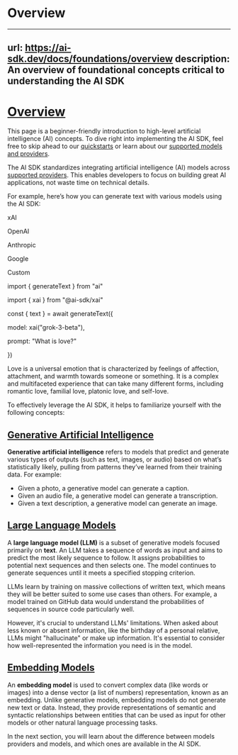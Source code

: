 # Overview


---
url: https://ai-sdk.dev/docs/foundations/overview
description: An overview of foundational concepts critical to understanding the AI SDK
---


# [Overview](#overview)


This page is a beginner-friendly introduction to high-level artificial intelligence (AI) concepts. To dive right into implementing the AI SDK, feel free to skip ahead to our [quickstarts](/docs/getting-started) or learn about our [supported models and providers](/docs/foundations/providers-and-models).

The AI SDK standardizes integrating artificial intelligence (AI) models across [supported providers](/docs/foundations/providers-and-models). This enables developers to focus on building great AI applications, not waste time on technical details.

For example, here’s how you can generate text with various models using the AI SDK:

xAI

OpenAI

Anthropic

Google

Custom

import { generateText } from "ai"

import { xai } from "@ai-sdk/xai"

const { text } = await generateText({

model: xai("grok-3-beta"),

prompt: "What is love?"

})

Love is a universal emotion that is characterized by feelings of affection, attachment, and warmth towards someone or something. It is a complex and multifaceted experience that can take many different forms, including romantic love, familial love, platonic love, and self-love.

To effectively leverage the AI SDK, it helps to familiarize yourself with the following concepts:


## [Generative Artificial Intelligence](#generative-artificial-intelligence)


**Generative artificial intelligence** refers to models that predict and generate various types of outputs (such as text, images, or audio) based on what’s statistically likely, pulling from patterns they’ve learned from their training data. For example:

-   Given a photo, a generative model can generate a caption.
-   Given an audio file, a generative model can generate a transcription.
-   Given a text description, a generative model can generate an image.


## [Large Language Models](#large-language-models)


A **large language model (LLM)** is a subset of generative models focused primarily on **text**. An LLM takes a sequence of words as input and aims to predict the most likely sequence to follow. It assigns probabilities to potential next sequences and then selects one. The model continues to generate sequences until it meets a specified stopping criterion.

LLMs learn by training on massive collections of written text, which means they will be better suited to some use cases than others. For example, a model trained on GitHub data would understand the probabilities of sequences in source code particularly well.

However, it's crucial to understand LLMs' limitations. When asked about less known or absent information, like the birthday of a personal relative, LLMs might "hallucinate" or make up information. It's essential to consider how well-represented the information you need is in the model.


## [Embedding Models](#embedding-models)


An **embedding model** is used to convert complex data (like words or images) into a dense vector (a list of numbers) representation, known as an embedding. Unlike generative models, embedding models do not generate new text or data. Instead, they provide representations of semantic and syntactic relationships between entities that can be used as input for other models or other natural language processing tasks.

In the next section, you will learn about the difference between models providers and models, and which ones are available in the AI SDK.
